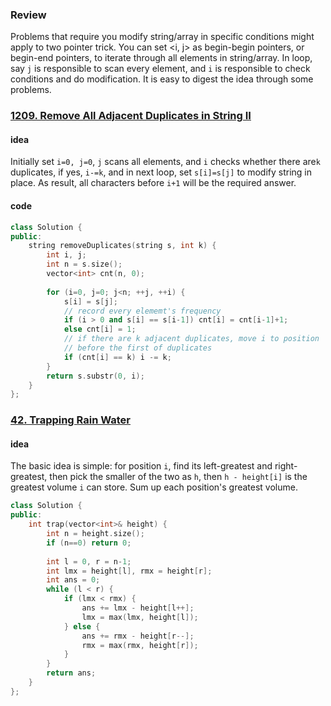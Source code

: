 ### Review

Problems that require you modify string/array in specific conditions might apply to two pointer trick. You can set <i, j> as begin-begin pointers, or begin-end pointers, to iterate through all elements in string/array. In loop, say `j` is responsible to scan every element, and `i` is responsible to check conditions and do modification. It is easy to digest the idea through some problems.



### [1209. Remove All Adjacent Duplicates in String II](https://leetcode.com/problems/next-greater-node-in-linked-list/) 

#### idea

Initially set `i=0, j=0`, `j` scans all elements, and `i` checks whether there are`k` duplicates, if yes, `i-=k`, and in next loop, set `s[i]=s[j]` to modify string in place. As result, all characters before `i+1` will be the required answer.

#### code

```c++
class Solution {
public:
    string removeDuplicates(string s, int k) {
        int i, j;
        int n = s.size();
        vector<int> cnt(n, 0);
        
        for (i=0, j=0; j<n; ++j, ++i) {
            s[i] = s[j];
            // record every elememt's frequency
            if (i > 0 and s[i] == s[i-1]) cnt[i] = cnt[i-1]+1;
            else cnt[i] = 1;
            // if there are k adjacent duplicates, move i to position
            // before the first of duplicates
            if (cnt[i] == k) i -= k;
        }
        return s.substr(0, i);
    }
};
```



### [42. Trapping Rain Water](https://leetcode.com/problems/trapping-rain-water/)

#### idea

The basic idea is simple: for position `i`, find its left-greatest and right-greatest, then pick the smaller of the two as `h`, then `h - height[i]` is the greatest volume `i` can store. Sum up each position's greatest volume.

```c++
class Solution {
public:
    int trap(vector<int>& height) {
        int n = height.size();
        if (n==0) return 0; 
        
        int l = 0, r = n-1;
        int lmx = height[l], rmx = height[r]; 
        int ans = 0; 
        while (l < r) {
            if (lmx < rmx) {
                ans += lmx - height[l++];
                lmx = max(lmx, height[l]);
            } else {
                ans += rmx - height[r--];
                rmx = max(rmx, height[r]);
            }       
        }
        return ans;
    }
};
```

